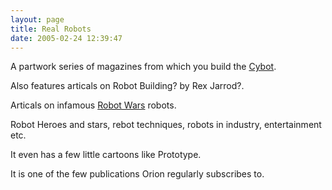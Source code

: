 ```yaml
---
layout: page
title: Real Robots
date: 2005-02-24 12:39:47
---
```

<p>A partwork series of magazines from which you build the <a class="wiki" href="/wiki/cybot.html" title="Cybot">Cybot</a>.
</p>
<p>Also features articals on Robot Building<a class="wiki wikinew for-review" title="Create page: Robot Building">?</a> by Rex Jarrod<a class="wiki wikinew for-review" title="Create page: Rex Jarrod">?</a>.
</p>
<p>Articals on infamous <a class="wiki" href="/wiki/robot_wars.html" title="The british robot smashing TV series.">Robot Wars</a> robots.
</p>
<p>Robot Heroes and stars, rebot techniques, robots in industry, entertainment etc.
</p>
<p>It even has a few little cartoons like Prototype.
</p>
<p>It is one of the few publications Orion regularly subscribes to.
</p>
